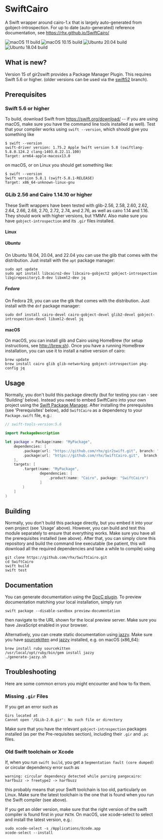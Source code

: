 # SwiftCairo
A Swift wrapper around cairo-1.x that is largely auto-generated from gobject-introspection.
For up to date (auto-generated) reference documentation, see https://rhx.github.io/SwiftCairo/

![macOS 11 build](https://github.com/rhx/SwiftCairo/workflows/macOS%2011/badge.svg)
![macOS 10.15 build](https://github.com/rhx/SwiftCairo/workflows/macOS%2010.15/badge.svg)
![Ubuntu 20.04 build](https://github.com/rhx/SwiftCairo/workflows/Ubuntu%2020.04/badge.svg)
![Ubuntu 18.04 build](https://github.com/rhx/SwiftCairo/workflows/Ubuntu%2018.04/badge.svg)

## What is new?

Version 15 of gir2swift provides a Package Manager Plugin.  This requires Swift 5.6 or higher.
(older versions can be used via the [swift52](https://github.com/rhx/SwiftCairo/tree/swift52) branch).

## Prerequisites

### Swift 5.6 or higher

To build, download Swift from https://swift.org/download/ -- if you are using macOS, make sure you have the command line tools installed as well).  Test that your compiler works using `swift --version`, which should give you something like

	$ swift --version
	swift-driver version: 1.75.2 Apple Swift version 5.8 (swiftlang-5.8.0.124.2 clang-1403.0.22.11.100)
    Target: arm64-apple-macosx13.0

on macOS, or on Linux you should get something like:

	$ swift --version
	Swift version 5.8.1 (swift-5.8.1-RELEASE)
	Target: x86_64-unknown-linux-gnu

### GLib 2.56 and Cairo 1.14.10 or higher

These Swift wrappers have been tested with glib-2.56, 2.58, 2.60, 2.62, 2.64, 2.66, 2.68, 2.70, 2.72, 2.74, and 2.76, as well as cairo 1.14 and 1.16.  They should work with higher versions, but YMMV.  Also make sure you have `gobject-introspection` and its `.gir` files installed.

#### Linux

##### Ubuntu

On Ubuntu 18.04, 20.04, and 22.04 you can use the glib that comes with the distribution.  Just install with the `apt` package manager:

	sudo apt update
	sudo apt install libcairo2-dev libcairo-gobject2 gobject-introspection libgirepository1.0-dev libxml2-dev jq

##### Fedora

On Fedora 29, you can use the gtk that comes with the distribution.  Just install with the `dnf` package manager:

	sudo dnf install cairo-devel cairo-gobject-devel glib2-devel gobject-introspection-devel libxml2-devel jq

#### macOS

On macOS, you can install glib and Cairo using HomeBrew (for setup instructions, see http://brew.sh).  Once you have a running HomeBrew installation, you can use it to install a native version of cairo:

	brew update
	brew install cairo glib glib-networking gobject-introspection pkg-config jq


## Usage

Normally, you don't build this package directly (but for testing you can - see 'Building' below). Instead you need to embed SwiftCairo into your own project using the [Swift Package Manager](https://swift.org/package-manager/).  After installing the prerequisites (see 'Prerequisites' below), add `SwiftCairo` as a dependency to your `Package.swift` file, e.g.:

```Swift
// swift-tools-version:5.6

import PackageDescription

let package = Package(name: "MyPackage",
    dependencies: [
        .package(url: "https://github.com/rhx/gir2swift.git", branch: "main"),
        .package(url: "https://github.com/rhx/SwiftCairo.git",  branch: "main"),
    ],
    targets: [
        .target(name: "MyPackage",
                dependencies: [
                    .product(name: "Cairo", package: "SwiftCairo")
                ]
        )
    ]
)
```

## Building

Normally, you don't build this package directly, but you embed it into your own project (see 'Usage' above).  However, you can build and test this module separately to ensure that everything works.  Make sure you have all the prerequisites installed (see above).  After that, you can simply clone this repository and build the command line executable (be patient, this will download all the required dependencies and take a while to compile) using

	git clone https://github.com/rhx/SwiftCairo.git
	cd SwiftCairo
    swift build
    swift test

## Documentation

You can generate documentation using the [DocC plugin](https://apple.github.io/swift-docc-plugin/documentation/swiftdoccplugin/).  To preview documentation matching your local installation, simply run

    swift package --disable-sandbox preview-documentation

then navigate to the URL shown for the local preview server.  Make sure you have JavaScript enabled in your browser.

Alternatively, you can create static documentation using [jazzy](https://github.com/realm/jazzy).
Make sure you have [sourcekitten](https://github.com/jpsim/SourceKitten) and [jazzy](https://github.com/realm/jazzy) installed, e.g. on macOS (x86_64):

	brew install ruby sourcekitten
	/usr/local/opt/ruby/bin/gem install jazzy
	./generate-jazzy.sh

## Troubleshooting

Here are some common errors you might encounter and how to fix them.

### Missing `.gir` Files
If you get an error such as

	Girs located at
	Cannot open '/GLib-2.0.gir': No such file or directory

Make sure that you have the relevant `gobject-introspection` packages installed (as per the Pre-requisites section), including their `.gir` and `.pc` files.

### Old Swift toolchain or Xcode

If, when you run `swift build`, you get a `Segmentation fault (core dumped)` or circular dependency error such as

	warning: circular dependency detected while parsing pangocairo: harfbuzz -> freetype2 -> harfbuzz
	
this probably means that your Swift toolchain is too old, particularly on Linux.
Make sure the latest toolchain is the one that is found when you run the Swift compiler (see above).

  If you get an older version, make sure that the right version of the swift compiler is found first in your `PATH`.  On macOS, use xcode-select to select and install the latest version, e.g.:

	sudo xcode-select -s /Applications/Xcode.app
	xcode-select --install
